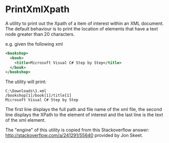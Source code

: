 # PrintXmlXpath
A utility to print out the Xpath of a item of interest within an XML document. The default behaviour is to print the location of elements that have a text node greater than 20 characters.

e.g. given the following xml

```xml
<bookshop>
  <book>
    <title>Microsoft Visual C# Step by Step</title>
  </book>
</bookshop>
```
The utility will print: 

```
C:\Downloads\1.xml
/bookshop[1]/book[1]/title[1]
Microsoft Visual C# Step by Step
```

The first line displays the full path and file name of the xml file, the second line displays the XPath to the element of interest and the last 
line is the text of the xml element.

The "engine" of this utility is copied from this Stackoverflow answer: http://stackoverflow.com/a/241291/55640 provided by Jon Skeet.

